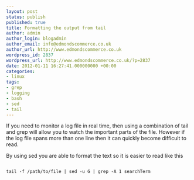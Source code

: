 ```yaml
---
layout: post
status: publish
published: true
title: Formatting the output from tail
author: admin
author_login: blogadmin
author_email: info@edmondscommerce.co.uk
author_url: http://www.edmondscommerce.co.uk
wordpress_id: 2837
wordpress_url: http://www.edmondscommerce.co.uk/?p=2837
date: 2012-01-11 16:27:41.000000000 +00:00
categories:
- linux
tags:
- grep
- logging
- bash
- sed
- tail
---
```

If you need to monitor a log file in real time, then using a combination of tail and grep will allow you to watch the important parts of the file. However if the log file spans more than one line then it can quickly become difficult to read. 

By using sed you are able to format the text so it is easier to read like this

<code>
tail -f /path/to/file | sed -u G | grep -A 1 searchTerm
</code>
